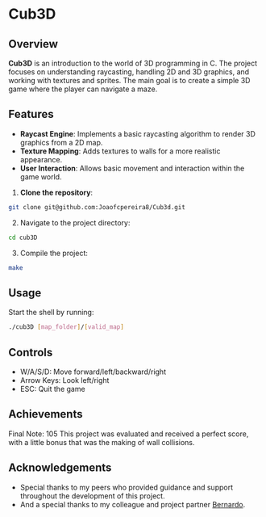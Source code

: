 # Cub3D

## Overview

**Cub3D** is an introduction to the world of 3D programming in C.
The project focuses on understanding raycasting, handling 2D and 3D graphics,
and working with textures and sprites. The main goal is to create a simple 3D game where the player can navigate a maze.

## Features

- **Raycast Engine**: Implements a basic raycasting algorithm to render 3D graphics from a 2D map.
- **Texture Mapping**: Adds textures to walls for a more realistic appearance.
- **User Interaction**: Allows basic movement and interaction within the game world.

1. **Clone the repository**:
  ```bash
  git clone git@github.com:Joaofcpereira8/Cub3d.git
  ```
2. Navigate to the project directory:
  ```bash
  cd cub3D
  ```
3. Compile the project:
  ```bash
  make
  ```

## Usage
Start the shell by running:

  ```bash
  ./cub3D [map_folder]/[valid_map]
  ```

## Controls
- W/A/S/D: Move forward/left/backward/right
- Arrow Keys: Look left/right
- ESC: Quit the game

## Achievements
Final Note: 105
This project was evaluated and received a perfect score, with a little bonus that was the making of wall collisions.

## Acknowledgements
- Special thanks to my peers who provided guidance and support throughout the development of this project.
- And a special thanks to my colleague and project partner <a href="https://github.com/berestv" target="_blank">Bernardo</a>.
